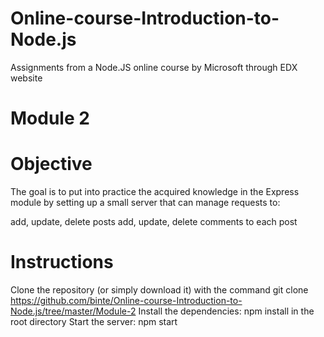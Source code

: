 # Online-course-Introduction-to-Node.js
Assignments from a Node.JS online course by Microsoft through EDX website

# Module 2 
# Objective
The goal is to put into practice the acquired knowledge in the Express module by setting up a small server that can manage requests to:

add, update, delete posts
add, update, delete comments to each post

# Instructions
Clone the repository (or simply download it) with the command git clone https://github.com/binte/Online-course-Introduction-to-Node.js/tree/master/Module-2
Install the dependencies:
npm install in the root directory
Start the server:
npm start

